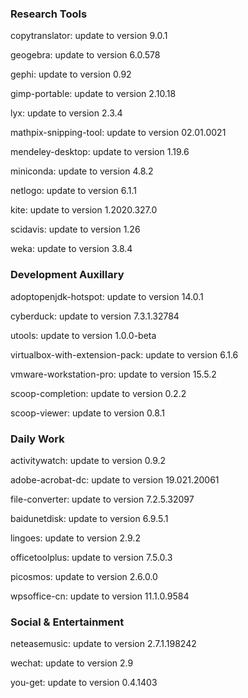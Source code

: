 ### Research Tools

copytranslator: update to version 9.0.1

geogebra: update to version 6.0.578

gephi: update to version 0.92

gimp-portable: update to version 2.10.18

lyx: update to version 2.3.4

mathpix-snipping-tool: update to version 02.01.0021

mendeley-desktop: update to version 1.19.6

miniconda: update to version 4.8.2

netlogo: update to version 6.1.1

kite: update to version 1.2020.327.0

scidavis: update to version 1.26

weka: update to version 3.8.4

### Development Auxillary

adoptopenjdk-hotspot: update to version 14.0.1

cyberduck: update to version 7.3.1.32784

utools: update to version 1.0.0-beta

virtualbox-with-extension-pack: update to version 6.1.6

vmware-workstation-pro: update to version 15.5.2

scoop-completion: update to version 0.2.2

scoop-viewer: update to version 0.8.1

### Daily Work

activitywatch: update to version 0.9.2

adobe-acrobat-dc: update to version 19.021.20061

file-converter: update to version 7.2.5.32097

baidunetdisk: update to version 6.9.5.1

lingoes: update to version 2.9.2

officetoolplus: update to version 7.5.0.3

picosmos: update to version 2.6.0.0

wpsoffice-cn: update to version 11.1.0.9584


### Social & Entertainment

neteasemusic: update to version 2.7.1.198242

wechat: update to version 2.9

you-get: update to version 0.4.1403
